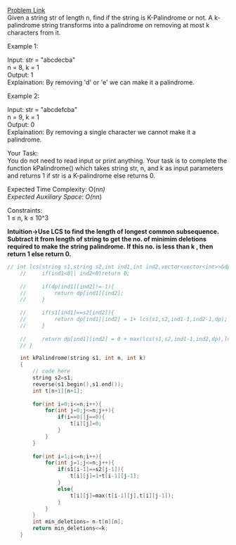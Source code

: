 [Problem Link](https://www.geeksforgeeks.org/problems/find-if-string-is-k-palindrome-or-not1923/1)<br>
Given a string str of length n, find if the string is K-Palindrome or not. A k-palindrome string transforms into a palindrome on removing at most k characters from it.<br>


Example 1:<br>

Input: str = "abcdecba"<br>
n = 8, k = 1<br>
Output: 1<br>
Explaination: By removing 'd' or 'e'
we can make it a palindrome.<br>

Example 2:<br>

Input: str = "abcdefcba"<br>
n = 9, k = 1<br>
Output: 0<br>
Explaination: By removing a single 
character we cannot make it a palindrome.<br>

Your Task:<br>
You do not need to read input or print anything. Your task is to complete the function kPalindrome() which takes string str, n, and k as input parameters and returns 1 if str is a K-palindrome else returns 0.<br>


Expected Time Complexity: O(n*n)<br>
Expected Auxiliary Space: O(n*n)<br>


Constraints:<br>
1 ≤ n, k ≤ 10^3<br>

__Intuition->Use LCS to find the length of longest common subsequence. Subtract it from length of string to get the no. of minimim deletions required to make the string palindrome. If this no. is less than k , then return 1 else return 0.__

```C++
// int lcs(string s1,string s2,int ind1,int ind2,vector<vector<int>>&dp){
    //     if(ind1<0|| ind2<0)return 0;
        
    //     if(dp[ind1][ind2]!=-1){
    //         return dp[ind1][ind2];
    //     }
        
    //     if(s1[ind1]==s2[ind2]){
    //         return dp[ind1][ind2] = 1+ lcs(s1,s2,ind1-1,ind2-1,dp);
    //     }
        
    //     return dp[ind1][ind2] = 0 + max(lcs(s1,s2,ind1-1,ind2,dp),lcs(s1,s2,ind1,ind2-1,dp));
    // }

    int kPalindrome(string s1, int n, int k)
    {
        // code here
        string s2=s1;
        reverse(s1.begin(),s1.end());
        int t[n+1][n+1];
        
        for(int i=0;i<=n;i++){
            for(int j=0;j<=n;j++){
                if(i==0||j==0){
                    t[i][j]=0;
                }
            }
        }
        
        for(int i=1;i<=n;i++){
            for(int j=1;j<=n;j++){
                if(s1[i-1]==s2[j-1]){
                    t[i][j]=1+t[i-1][j-1];
                }
                else{
                    t[i][j]=max(t[i-1][j],t[i][j-1]);
                }
            }
        }
        int min_deletions= n-t[n][n];
        return min_deletions<=k;
    }
```
